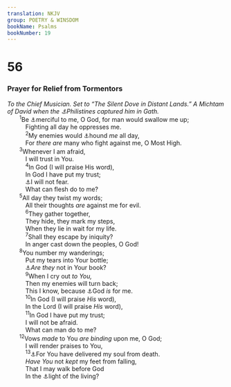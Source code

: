 ```yaml
---
translation: NKJV
group: POETRY & WINSDOM
bookName: Psalms 
bookNumber: 19
---
```


<div class="title"><h1>56</h1><h3>Prayer for Relief from Tormentors</h3><i>To the Chief Musician. Set to “The Silent Dove in Distant Lands.” A Michtam of David when the <a data-toggle="tooltip" data-placement="bottom" title="1 Sam. 21:11">⚓</a>Philistines captured him in Gath.</i></div>
<span class="verse thi_56_1">  <sup>1</sup>Be <a data-toggle="tooltip" data-placement="bottom" title="Ps. 57:1">⚓</a>merciful to me, O God, for man would swallow me up;<br/>   Fighting all day he oppresses me.<br/></span>
<span class="verse thi_56_2">   <sup>2</sup>My enemies would <a data-toggle="tooltip" data-placement="bottom" title="Ps. 57:3">⚓</a>hound <i>me</i> all day,<br/>   For <i>there</i> <i>are</i> many who fight against me, O Most High.<br/></span>
<span class="verse thi_56_3">  <sup>3</sup>Whenever I am afraid,<br/>   I will trust in You.<br/></span>
<span class="verse thi_56_4">   <sup>4</sup>In God (I will praise His word),<br/>   In God I have put my trust;<br/>   <a data-toggle="tooltip" data-placement="bottom" title="Ps. 118:6; Is. 31:3; (Heb. 13:6)">⚓</a>I will not fear.<br/>   What can flesh do to me?<br/></span>
<span class="verse thi_56_5">  <sup>5</sup>All day they twist my words;<br/>   All their thoughts <i>are</i> against me for evil.<br/></span>
<span class="verse thi_56_6">   <sup>6</sup>They gather together,<br/>   They hide, they mark my steps,<br/>   When they lie in wait for my life.<br/></span>
<span class="verse thi_56_7">   <sup>7</sup>Shall they escape by iniquity?<br/>   In anger cast down the peoples, O God!<br/></span>
<span class="verse thi_56_8">  <sup>8</sup>You number my wanderings;<br/>   Put my tears into Your bottle;<br/>   <a data-toggle="tooltip" data-placement="bottom" title="(Mal. 3:16)">⚓</a><i>Are</i> <i>they</i> not in Your book?<br/></span>
<span class="verse thi_56_9">   <sup>9</sup>When I cry out <i>to</i> <i>You,</i><br/>   Then my enemies will turn back;<br/>   This I know, because <a data-toggle="tooltip" data-placement="bottom" title="(Ps. 118:6; Rom. 8:31)">⚓</a>God <i>is</i> for me.<br/></span>
<span class="verse thi_56_10">   <sup>10</sup>In God (I will praise <i>His</i> word),<br/>   In the Lord (I will praise <i>His</i> word),<br/></span>
<span class="verse thi_56_11">   <sup>11</sup>In God I have put my trust;<br/>   I will not be afraid.<br/>   What can man do to me?<br/></span>
<span class="verse thi_56_12">  <sup>12</sup>Vows <i>made</i> to You <i>are</i> <i>binding</i> upon me, O God;<br/>   I will render praises to You,<br/></span>
<span class="verse thi_56_13">   <sup>13</sup><a data-toggle="tooltip" data-placement="bottom" title="Ps. 116:8, 9">⚓</a>For You have delivered my soul from death.<br/>   <i>Have</i> <i>You</i> not <i>kept</i> my feet from falling,<br/>   That I may walk before God<br/>   In the <a data-toggle="tooltip" data-placement="bottom" title="Job 33:30">⚓</a>light of the living?<br/></span>
